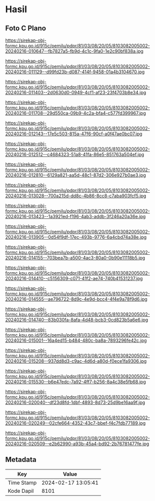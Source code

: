 # Hasil

## Foto C Plano

https://sirekap-obj-formc.kpu.go.id/915c/pemilu/pdpr/81/03/08/20/05/8103082005002-20240216-010647--fb7827a5-fb9d-4c1c-9fa0-1e2c90bf838a.jpg

https://sirekap-obj-formc.kpu.go.id/915c/pemilu/pdpr/81/03/08/20/05/8103082005002-20240216-011129--d99fd23b-d087-414f-9458-01a4b3104670.jpg

https://sirekap-obj-formc.kpu.go.id/915c/pemilu/pdpr/81/03/08/20/05/8103082005002-20240216-011403--2d0630d0-0949-4cf1-af23-23f4703b8e34.jpg

https://sirekap-obj-formc.kpu.go.id/915c/pemilu/pdpr/81/03/08/20/05/8103082005002-20240216-011708--29d550ca-09b9-4c2a-bfa4-c577fd399967.jpg

https://sirekap-obj-formc.kpu.go.id/915c/pemilu/pdpr/81/03/08/20/05/8103082005002-20240216-012143--17e5c503-815a-47f6-90cf-a0f47ae0bc07.jpg

https://sirekap-obj-formc.kpu.go.id/915c/pemilu/pdpr/81/03/08/20/05/8103082005002-20240216-012512--c4684323-51a8-41fa-86e5-851763a504ef.jpg

https://sirekap-obj-formc.kpu.go.id/915c/pemilu/pdpr/81/03/08/20/05/8103082005002-20240216-012810--6129a821-aa5d-48c1-87d2-306e927b0ae3.jpg

https://sirekap-obj-formc.kpu.go.id/915c/pemilu/pdpr/81/03/08/20/05/8103082005002-20240216-013028--700a215d-dd8c-4b86-8cc8-c7aba903fcf5.jpg

https://sirekap-obj-formc.kpu.go.id/915c/pemilu/pdpr/81/03/08/20/05/8103082005002-20240216-013423--1a3921ed-f196-4ab3-addb-3f246a20a36e.jpg

https://sirekap-obj-formc.kpu.go.id/915c/pemilu/pdpr/81/03/08/20/05/8103082005002-20240216-013905--0d54f9df-17ec-493b-9776-6a4cbd74a38e.jpg

https://sirekap-obj-formc.kpu.go.id/915c/pemilu/pdpr/81/03/08/20/05/8103082005002-20240216-014155--703bea7b-a500-4ac3-80a0-0b90e11118b5.jpg

https://sirekap-obj-formc.kpu.go.id/915c/pemilu/pdpr/81/03/08/20/05/8103082005002-20240216-014410--c5156309-c071-41f2-ae74-740b41531237.jpg

https://sirekap-obj-formc.kpu.go.id/915c/pemilu/pdpr/81/03/08/20/05/8103082005002-20240216-014555--ae796722-8d9c-4e9d-bcc4-4f4e9a78f9d6.jpg

https://sirekap-obj-formc.kpu.go.id/915c/pemilu/pdpr/81/03/08/20/05/8103082005002-20240216-014740--83b030fa-8afa-4d48-bcb3-0cd823b5a6e6.jpg

https://sirekap-obj-formc.kpu.go.id/915c/pemilu/pdpr/81/03/08/20/05/8103082005002-20240216-015001--16a4ed15-b484-480c-ba8a-7893296fe42c.jpg

https://sirekap-obj-formc.kpu.go.id/915c/pemilu/pdpr/81/03/08/20/05/8103082005002-20240216-015208--937dd8d3-c9ac-4d6d-a80d-f0ece1fa9306.jpg

https://sirekap-obj-formc.kpu.go.id/915c/pemilu/pdpr/81/03/08/20/05/8103082005002-20240216-015530--b6e47edc-7a92-4ff7-b256-8a4c38e5fb68.jpg

https://sirekap-obj-formc.kpu.go.id/915c/pemilu/pdpr/81/03/08/20/05/8103082005002-20240216-020040--df23d8fd-1dbf-4893-8d73-25d9be16aa9f.jpg

https://sirekap-obj-formc.kpu.go.id/915c/pemilu/pdpr/81/03/08/20/05/8103082005002-20240216-020249--02cfe664-4352-43c7-bbef-f4c7fdb77189.jpg

https://sirekap-obj-formc.kpu.go.id/915c/pemilu/pdpr/81/03/08/20/05/8103082005002-20240216-020509--e2b62990-a93b-45a4-bd92-2b76781477fe.jpg


## Metadata

| Key        | Value               |
| ---------- | ------------------- |
| Time Stamp | 2024-02-17 13:05:41 |
| Kode Dapil | 8101                |



